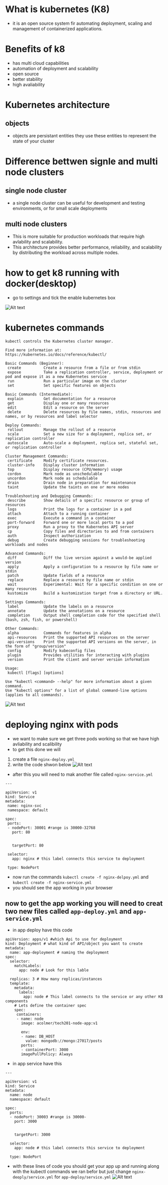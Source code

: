 # What is kubernetes (K8)
- it is an open source system fir automating deployment, scaling and management of containerized applications. 

# Benefits of k8
- has multi cloud capabilities 
- automation of deployment and scalability 
- open source
- better stability 
- high avaliability 

# Kubernetes architecture 
## objects
- objects are persistant entities they use these entities to represent the state of your cluster 

# Difference bettwen signle and multi node clusters
## single node cluster 
- a single node cluster can be useful for development and testing environments, or for small scale deployments 
## multi node clusters 
- This is more suitable for production workloads that require high avlability and scalability. 
- This architecture provides better performance, reliability, and scalability by 
distributing the workload across multiple nodes.


# how to get k8 running with docker(desktop)
- go to settings and tick the enable kubernetes box 

![Alt text](images/K8.png)
 # kubernetes commands 
 ```
 kubectl controls the Kubernetes cluster manager.

 Find more information at: https://kubernetes.io/docs/reference/kubectl/

Basic Commands (Beginner):
  create          Create a resource from a file or from stdin
  expose          Take a replication controller, service, deployment or pod and expose it as a new Kubernetes service
  run             Run a particular image on the cluster
  set             Set specific features on objects

Basic Commands (Intermediate):
  explain         Get documentation for a resource
  get             Display one or many resources
  edit            Edit a resource on the server
  delete          Delete resources by file names, stdin, resources and names, or by resources and label selector

Deploy Commands:
  rollout         Manage the rollout of a resource
  scale           Set a new size for a deployment, replica set, or replication controller
  autoscale       Auto-scale a deployment, replica set, stateful set, or replication controller

Cluster Management Commands:
  certificate     Modify certificate resources.
  cluster-info    Display cluster information
  top             Display resource (CPU/memory) usage
  cordon          Mark node as unschedulable
  uncordon        Mark node as schedulable
  drain           Drain node in preparation for maintenance
  taint           Update the taints on one or more nodes

Troubleshooting and Debugging Commands:
  describe        Show details of a specific resource or group of resources
  logs            Print the logs for a container in a pod
  attach          Attach to a running container
  exec            Execute a command in a container
  port-forward    Forward one or more local ports to a pod
  proxy           Run a proxy to the Kubernetes API server
  cp              Copy files and directories to and from containers
  auth            Inspect authorization
  debug           Create debugging sessions for troubleshooting workloads and nodes

Advanced Commands:
  diff            Diff the live version against a would-be applied version
  apply           Apply a configuration to a resource by file name or stdin
  patch           Update fields of a resource
  replace         Replace a resource by file name or stdin
  wait            Experimental: Wait for a specific condition on one or many resources
  kustomize       Build a kustomization target from a directory or URL.

Settings Commands:
  label           Update the labels on a resource
  annotate        Update the annotations on a resource
  completion      Output shell completion code for the specified shell (bash, zsh, fish, or powershell)

Other Commands:
  alpha           Commands for features in alpha
  api-resources   Print the supported API resources on the server
  api-versions    Print the supported API versions on the server, in the form of "group/version"
  config          Modify kubeconfig files
  plugin          Provides utilities for interacting with plugins
  version         Print the client and server version information

Usage:
  kubectl [flags] [options]

Use "kubectl <command> --help" for more information about a given command.
Use "kubectl options" for a list of global command-line options (applies to all commands).

 ```
![Alt text](images/MicrosoftTeams-image%20(3).png)

 # deploying nginx with pods
 - we want to make sure we get three pods working so that we have high avliability and scalibility 
 - to get this done we will 
 1. create a file `nginx-deploy.yml`
 2. write the code shwon below 
 ![Alt text](images/nginx-code.png)
 - after this you will need to mak another file called `nginx-service.yml`
 ```
 ---

apiVersion: v1
kind: Service
metadata: 
  name: nginx-svc
  namespace: default

spec: 
  ports: 
  - nodePort: 30001 #range is 30000-32768
    port: 80


    targetPort: 80

  selector: 
    app: nginx # this label connects this service to deployment

  type: NodePort
 ```
- now run the commands `kubectl create -f nginx-delpoy.yml` and `kubectl create -f nginx-service.yml` 
- you should see the app working in your browser 
## now to get the app working you will need to creat two new files called `app-deploy.yml` and `app-service.yml`
- in app deploy have this code 
```
apiVersion: apps/v1 #which Api to use for deployment
kind: Deployment # what kind of API/object you want to create
metadata: 
  name: app-deployment # naming the deployment
spec:
  selector:
    matchLabels:
      app: node # Look for this lable 

  replicas: 3 # How many replicas/instances 
  template: 
    metadata: 
      labels: 
        app: node # This label connects to the service or any other K8 components
    # Lets define the container spec
    spec:  
     containers:
     - name: node
       image: acolmer/tech201-node-app:v1
      
       env:
       - name: DB_HOST
         value: mongodb://mongo:27017/posts
       ports: 
       - containerPort: 3000
       imagePullPolicy: Always
```

- in app service have this 
```
---

apiVersion: v1
kind: Service
metadata: 
  name: node
  namespace: default

spec: 
  ports: 
  - nodePort: 30003 #range is 30000- 
    port: 3000


    targetPort: 3000

  selector: 
    app: node # this label connects this service to deployment

  type: NodePort
```

- with these lines of code you should get your app up and running along with the kubectl commands we ran befor but just change `nginx-deoply/service.yml` for `app-deploy/service.yml`
![Alt text](images/MicrosoftTeams-image%20(4).png)